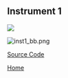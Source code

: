 ## Instrument 1



![]({{site.baseurl}}//cymbox1%20copy.png)



![inst1_bb.png]({{site.baseurl}}/inst1_bb.png)



[Source Code](https://famousshame.github.io/Cymbox/inst-1-source-code)



[Home](https://famousshame.github.io/Cymbox/)
